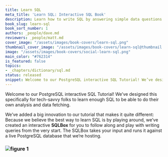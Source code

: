 ```yaml
---
title: Learn SQL
meta_title: 'Learn SQL: Interactive SQL Book'
description: Learn how to write SQL by answering simple data questions
book_slug: learn-sql
book_sort_number: 1
authors: _people/dave.md
reviewers: _people/matt.md
cover_image: "/assets/images/book-covers/learn-sql.png"
thumbnail_cover_image: "/assets/images/book-covers/learn-sql@thumbnail.png"
image: "/assets/images/book-covers/social-learn-sql.png"
main_color: "#762314"
is_featured: false
topics:
- _chapters/dictionary/sql.md
status: released
snippet: Welcome to our PostgreSQL interactive SQL Tutorial! We’ve designed this specifically for tech-savvy folks to learn enough SQL to be able to do their own analysis and data fetching.
---
```

Welcome to our PostgreSQL interactive SQL Tutorial! We’ve designed this specifically for tech-savvy folks to learn enough SQL to be able to do their own analysis and data fetching.

We’ve added a big innovation to our tutorial that makes it quite different: Because we believe the best way to learn SQL is by playing around, we’ve created an interactive **SQLBox** for you to follow along and play with writing queries from the very start. The SQLBox takes your input and runs it against a live PostgreSQL database that we’re hosting.

### ![figure 1](https://chartio.com/assets/645863/tutorials/sql-tutorials/d3f733f4fbd24c4145b13eb2799f249ff490eb10008a2a3708afbf6790f65122/sql-tutorial-sqlbox.gif)
